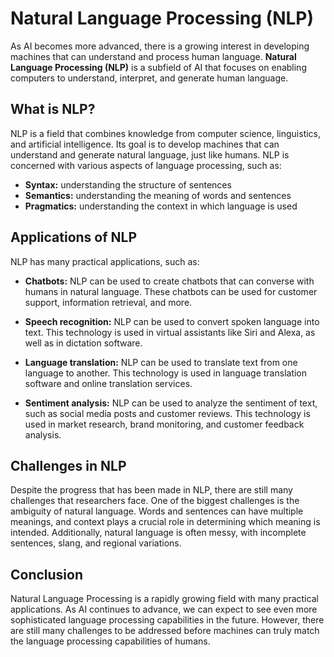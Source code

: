 # Natural Language Processing (NLP)

As AI becomes more advanced, there is a growing interest in developing machines that can understand and process human language. **Natural Language Processing (NLP)** is a subfield of AI that focuses on enabling computers to understand, interpret, and generate human language.

## What is NLP?

NLP is a field that combines knowledge from computer science, linguistics, and artificial intelligence. Its goal is to develop machines that can understand and generate natural language, just like humans. NLP is concerned with various aspects of language processing, such as:

- **Syntax:** understanding the structure of sentences
- **Semantics:** understanding the meaning of words and sentences
- **Pragmatics:** understanding the context in which language is used

## Applications of NLP

NLP has many practical applications, such as:

- **Chatbots:** NLP can be used to create chatbots that can converse with humans in natural language. These chatbots can be used for customer support, information retrieval, and more.

- **Speech recognition:** NLP can be used to convert spoken language into text. This technology is used in virtual assistants like Siri and Alexa, as well as in dictation software.

- **Language translation:** NLP can be used to translate text from one language to another. This technology is used in language translation software and online translation services.

- **Sentiment analysis:** NLP can be used to analyze the sentiment of text, such as social media posts and customer reviews. This technology is used in market research, brand monitoring, and customer feedback analysis.

## Challenges in NLP

Despite the progress that has been made in NLP, there are still many challenges that researchers face. One of the biggest challenges is the ambiguity of natural language. Words and sentences can have multiple meanings, and context plays a crucial role in determining which meaning is intended. Additionally, natural language is often messy, with incomplete sentences, slang, and regional variations.

## Conclusion

Natural Language Processing is a rapidly growing field with many practical applications. As AI continues to advance, we can expect to see even more sophisticated language processing capabilities in the future. However, there are still many challenges to be addressed before machines can truly match the language processing capabilities of humans.